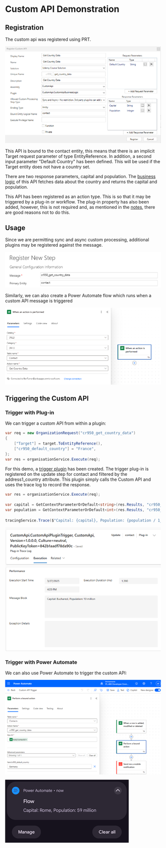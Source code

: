 # Custom API Demonstration

## Registration

The custom api was registered using PRT.

![registration](./screens/capi_create_custom_api_in_prt.png)

This API is bound to the contact entity, this means that there is an implicit
Target request parameter of type EntityReference. In addition, a second input
parameter "Default Country" has been defined. This will be used if the Target
entity does not have a country set.

There are two response parameters, capital and population. The
[business logic](../resources/CustomApi/CustomApiBusinessLogic.cs) of this API
fetches data about the country and returns the capital and population.

This API has been registered as an action type. This is so that it may be
triggered by a plug-in or workflow. The plug-in property has also been added,
however, this is not required and, as mentioned in the
[notes](../2_custom_apis.md), there are good reasons not to do this.

## Usage

Since we are permitting sync and async custom processing, additional plugins may
be registered against the message.

![Step registration](./screens/capi_subscribe_to_custom_message_with_plugin.png)

Similarly, we can also create a Power Automate flow which runs when a custom
API message is triggered

![Action registration](./screens/capi_subscribe_to_custom_message_with_flow.png)

## Triggering the Custom API

### Trigger with Plug-in

We can trigger a custom API from within a plugin:

```cs
var req = new OrganizationRequest("cr950_get_country_data")
{
    ["Target"] = target.ToEntityReference(),
    ["cr950_default_country"] = "France",
};
var res = organisationService.Execute(req);
```

For this demo, a
[trigger plugin](../resources/CustomApi/CustomApiPluginTrigger.cs) has been
created. The trigger plug-in is registered on the update step for contact and
filtered by the address1_country attribute. This plugin simply calls the Custom
API and uses the trace log to record the response.

```cs
var res = organisationService.Execute(req);

var capital = GetContextParameterOrDefault<string>(res.Results, "cr950_capital");
var population = GetContextParameterOrDefault<int>(res.Results, "cr950_population");

tracingService.Trace($"Capital: {capital}, Population: {population / 1_000_000} million");
```

![Trigger plugin trace log](./screens/capi_invokation_with_plugin.png)

### Trigger with Power Automate

We can also use Power Automate to trigger the custom API:

![Trigger flow](./screens/capi_invocation_with_flow.png)

![Trigger result](./screens/capi_notification_screenshot.png)
